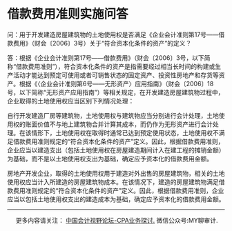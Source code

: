 ﻿借款费用准则实施问答
==========

问：用于开发建造房屋建筑物的土地使用权是否满足《企业会计准则第17号——借款费用》（财会〔2006〕3号）关于“符合资本化条件的资产”的定义？

答：根据《企业会计准则第17号——借款费用》（财会〔2006〕3号，以下简称“借款费用准则”），符合资本化条件的资产是指需要经过相当长时间的构建或生产活动才能达到预定可使用或者可销售状态的固定资产、投资性房地产和存货等资产。根据《〈企业会计准则第6号——无形资产〉应用指南》（财会〔2006〕18号，以下简称“无形资产应用指南”）等相关规定，在开发建造房屋建筑物过程中，企业取得的土地使用权应当区别下列情况处理：

自行开发建造厂房等建筑物，土地使用权与建筑物应当分别进行会计处理，土地使用权的账面价值不与地上建筑物合并计算其成本，而仍作为无形资产进行会计处理。在该情形下，土地使用权在取得时通常已达到预定使用状态，土地使用权不满足借款费用准则规定的“符合资本化条件的资产”定义。因此，根据借款费用准则，企业应当以建造支出（包括土地使用权在房屋建造期间计入在建工程的摊销金额）为基础，而不是以土地使用权支出为基础，确定应予资本化的借款费用金额。

房地产开发企业，取得的土地使用权用于建造对外出售的房屋建筑物，相关的土地使用权应当计入所建造的房屋建筑物成本。在该情况下，建造的房屋建筑物满足借款费用准则规定的“符合资本化条件的资产”定义。因此，根据借款费用准则，企业应当以包括土地使用权支出的建造成本为基础，确定应予资本化的借款费用金额。

* * *

     更多内容请关注： [中国会计视野论坛-CPA业务探讨.](https://bbs.esnai.com/thread-5354530-1-3.html) 微信公众号:MY聊审计.